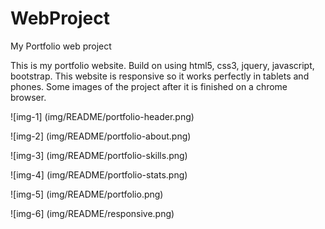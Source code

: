 # WebProject
My Portfolio web project

This is my portfolio website.
Build on using html5, css3, jquery, javascript, bootstrap.
This website is responsive so it works perfectly in tablets and phones.
Some images of the project after it is finished on a chrome browser.

![img-1] (img/README/portfolio-header.png)

![img-2] (img/README/portfolio-about.png)

![img-3] (img/README/portfolio-skills.png)

![img-4] (img/README/portfolio-stats.png)

![img-5] (img/README/portfolio.png)

![img-6] (img/README/responsive.png)
